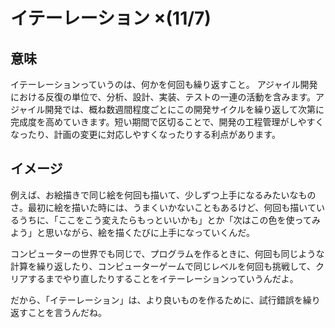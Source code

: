 # イテーレーション ×(11/7)
## 意味
イテーレーションっていうのは、何かを何回も繰り返すこと。
アジャイル開発における反復の単位で、分析、設計、実装、テストの一連の活動を含みます。アジャイル開発では、概ね数週間程度ごとにこの開発サイクルを繰り返して次第に完成度を高めていきます。短い期間で区切ることで、開発の工程管理がしやすくなったり、計画の変更に対応しやすくなったりする利点があります。

## イメージ
例えば、お絵描きで同じ絵を何回も描いて、少しずつ上手になるみたいなものさ。最初に絵を描いた時には、うまくいかないこともあるけど、何回も描いているうちに、「ここをこう変えたらもっといいかも」とか「次はこの色を使ってみよう」と思いながら、絵を描くたびに上手になっていくんだ。

コンピューターの世界でも同じで、プログラムを作るときに、何回も同じような計算を繰り返したり、コンピューターゲームで同じレベルを何回も挑戦して、クリアするまでやり直したりすることをイテーレーションっていうんだよ。

だから、「イテーレーション」は、より良いものを作るために、試行錯誤を繰り返すことを言うんだね。